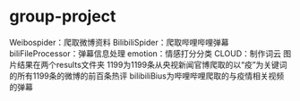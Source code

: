 # group-project
Weibospider：爬取微博资料
BilibiliSpider：爬取哔哩哔哩弹幕
biliFileProcessor：弹幕信息处理
emotion：情感打分分类
CLOUD：制作词云
图片结果在两个results文件夹
1199为1199条从央视新闻官博爬取的以“疫”为关键词的所有1199条的微博的前百条热评
bilibiliBius为哔哩哔哩爬取的与疫情相关视频的弹幕

